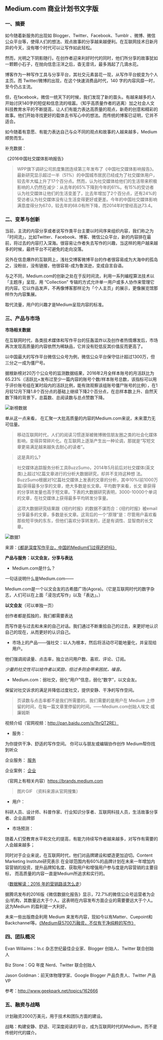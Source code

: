 ## Medium.com 商业计划书文字版

### 一、摘要

如今随着新服务的出现如 Blogger、Twitter、Facebook、Tumblr 、微博、微信公众平台等，使得人们的想法、观点故事的分享越来越便利。在互联网技术日新月异的今天，没有哪个时代可以让写作如此轻松。

然而，光明之下阴影随行。在创作者迎来利好时代的同时，他们所分享的故事犹如一颗颗小石子，在抛向信息汪洋之后，杳无音讯，最多溅起了几滴水花。

博客作为一种写作工具与分享平台，其社交元素昙花一现，从写作平台蜕变为个人主页。而 Twitter/微博的出现，在这个快速消费品时代，140 字的内容风靡一时，至今仍占主流。


但，在facebook，微信一统天下的时候，我们发现了新的苗头。有越来越多的人开始讨厌140字的短促和信息流的喧嚣。（知乎高质量作者的逃离）加之社会人文科技教育水平的不断提高，让人们有能力表达高质量的观点，新奇的创意和精彩的故事。他们开始寻找更好的载体去书写心中的想法。而传统的博客已证明，它并不适合。

如今随着有意愿、有能力表达自己与众不同的观点和故事的人越来越多，Medium顺势而生。

补充数据：

《2016中国社交媒体影响报告》

> WPP旗下调研公司凯度集团连续第三年发布了《中国社交媒体影响报告》。最新研究显示超过一半（51%）的中国城市居民已经成为了社交媒体用户，较去年大幅上升了17个百分点。然而，认为社交媒体给他们的生活带来积极影响的人仍然在减少：从去年的65%下降到今年的61%。有15%的受访者认为社交媒体让他们的生活变差了，比去年增加了2个百分点，还有24%的受访者认为社交媒体没有让生活变得更好或更差。今年的中国社交媒体影响满意度得分为67.0，较去年的68.0有所下降，而2014年时曾经高达73.4。

### 二、变革与创新

当前，主流的内容分享或者说写作类平台主要以时间序来组织内容，我们称之为「时间流」，比如Twitter、Facebook、博客、微信公众平台，新的内容排在最前，将过去的内容打入深海。很容易让作者失去写作的兴趣，当这样的用户越来越多的时候，最终平台不可避免的走向没落。

另外在信息爆炸的互联网上，浅社交博客微博平台的作者很容易成为大海中的孤岛之，没粉丝，没有链接，他很容易-成为鲁滨逊，变成自言自语。

与之不同，Medium.com的创新之处在于反时间流，利用一系列编程算法技术以「主题序」呈现，用 “Collection” 专辑的方式允许单一用户或多人协作来管理它的内容。它以作品发声，不再像博客那样沦为「个人主页」的展示，更像展览馆那样作为内容集展。

取代流量，用户的兴趣才是Medium呈现内容的标准。

### 三、产品与市场

**市场相关数据**

在互联网时代，各类技术媒体和写作平台的狂轰滥炸以及创作者热情爆发后，市场再次发现高质量的内容依然为稀缺品，它并没有贬低反其价值反而更高了。

以中国最大的写作平台微信公众号为例，微信公众平台保守估计超过1300万，但三分之一成为僵尸号。

据根新榜对20万个公众号的监测数据结果，2016年2月全样本账号的月活跃比为65.23%（活跃比=发布过至少一篇内容的账号个数/样本账号总数，该指标可以用于评价账号组在某时段内的活跃比例，能有效观察该组账号僵尸账号的比例），在1月较12月下降1.8个百分点的基础上继续下降2个百分点，在总样本数上升、自然天数下降的背景下，总篇数、总阅读数与总点赞数下降。

![新榜数据](http://i3.piimg.com/363306e30f4e6887.jpg)

单从这一点来看， 在汇聚一大批高质量的内容的Medium.com来说，未来潜力无可估量。

> 移动互联网时代，人们的阅读习惯逐渐被微博微信朋友圈之类的社会化媒体影响，变得异常碎片化。在互联网上逐渐产生出一种论调，那就是“写短文章更易满足越来越失去耐心的读者”。

> 这是真的么?

> 社交媒体追踪服务分析工具BuzzSumo，2014年5月前后对社交媒体(英文类)上超过1亿篇文章进行的分析大数据研究，却并不支持这种想 法。BuzzSumo根据对1亿篇社交媒体上发表的文章的分析，其中10%(前1000万篇)获得最多分享的文章，绝大多数是长文章。平均数字来看，长文 章获得的分享转发量也高于短文章。下表的大数据研究表明，3000-10000个单词的文章，在社交媒体上获得最多平均转发分享量。

> 这项大数据研究结果跟《纽约时报》的数据不谋而合：《纽约时报》被email分享最多的文章，多数是长文章。这背后的一个“原理”是：尽管用户喜欢看那些短平快的东东，但他们喜欢分享转发的，还是有调性、显智商的长文章。

![数据1](http://i2.piimg.com/cc9dc007793e7e95.jpg)

来源：[《都是深度写作平台，中国的Medium们过得还好吗》](http://www.admin5.com/article/20151012/626806.shtml)

**产品与服务：以文会友，分享与表达**

* Medium.com是什么？

一句话说明什么是Medium.com——

Medium.com是一个以文会友的古希腊广场(Agora)。（它是互联网时代的数字杂志，人们可以在上面「浸泡式写作」以及「表达」。）

**以文会友**（可以单独一页）

创作者都是孤独的，我们都需要表达

而写作是与过去和未来的自己对话。我们通过不断重拾自己的过去，来更好地认识自己的现在，从而更好的认识自己。

* 市场上的产品——强社交：以人为根本，然后将活动尽可能地量化，并呈现给用户。

他们强调阅读量、点击率，独立访问用户数、喜欢、评论、订阅。

*少量的社交性可以给作者以奖励，但过多则会带来困扰，噪音。*

* Medium.com：弱社交，弱化“用户”信息，弱化“数字”，以文会友。

保留对社交诉求的满足并降低过度社交，提供安静、干净的写作空间。

> 页读数与点击率都不是我们所需要的。我们需要的是用户在 Medium 上停留的时间，在每一篇文章里停留的时间。——Medium.com创始人埃文·威廉姆斯

视频介绍（官网视频：http://pan.baidu.com/s/1hrQT2RE）

* 服务：

为你提供干净、舒适的写作空间。
你可以与朋友或编辑协作创作
Medium帮你找到听众

企业服务：
[服务](http://pan.baidu.com/s/1hrJ1UGO)

企业案例：
[企业](http://pan.baidu.com/s/1i4CEsrr)

（官网上有相关内容）https://brands.medium.com

> 图片GIF （资料来源从官网搜集）

* 用户：

科研人员、设计师、科普作家、行业知识分享者、互联网科技人员，生活故事分享者、企业品牌部

* 市场预测：

随着人们受教育水平和文化的提高，有能力持续写作者越来越多，对写作有需要的人会越来越多；

同时对于企业来说，在互联网时代，他们对品牌建设和塑造更加迫切。Content Marketing Institute研究表示
在全球范围内有60%的品牌计划在未来一年增加内容营销的投资，提升品牌知名度、获取用户和增强用户参与度是内容营销的主要目标，
而高质量的内容一直是Medium所追求和实行的。

（[数据解读：2016 年的营销路该怎么走](http://www.199it.com/archives/423283.html)）

据腾讯发布的2016版《微信数据化报告》显示，72.7%的微信公众号运营者为企业/机构，其数量远大于个人。这表明在内容发布方面企业的需要要远大于个人。这为Medium 的盈利是一大利好。

未来一些出版商会利用 Medium 来发布内容，现如今以有Matter、Cuepoint和Backchannel等。[《Medium获5700万融资，不仅有干净纯粹的写作》](http://business.sohu.com/20150929/n422340126.shtml)


### 四、团队概况

Evan Willaims：In.c 杂志世纪最佳企业家、Blogger 创始人、Twitter 联合创始人

Biz Stone：GQ 年度 Nerd、Twitter 联合创始人

Jason Goldman：前天体物理学家、Google Blogger 产品负责人、Twitter 产品 VP

参考：http://www.geekpark.net/topics/162666

### 五、融资与战略

计划融资2000万美元，用于技术和团队方面的建设。

战略：构建安静、舒适、可深度阅读的平台，成为互联网时代的Medium，而不是传统时代的媒介。
